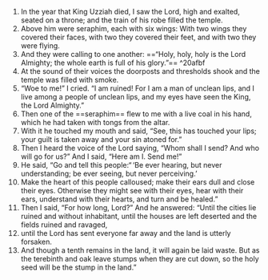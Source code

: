 1. In the year that King Uzziah died, I saw the Lord, high and exalted, seated on a throne; and the train of his robe filled the temple. 
2. Above him were seraphim, each with six wings: With two wings they covered their faces, with two they covered their feet, and with two they were flying. 
3. And they were calling to one another: ==“Holy, holy, holy is the Lord Almighty; the whole earth is full of his glory.”== ^20afbf
4. At the sound of their voices the doorposts and thresholds shook and the temple was filled with smoke.
5. “Woe to me!” I cried. “I am ruined! For I am a man of unclean lips, and I live among a people of unclean lips, and my eyes have seen the King, the Lord Almighty.”
6. Then one of the ==seraphim== flew to me with a live coal in his hand, which he had taken with tongs from the altar. 
7. With it he touched my mouth and said, “See, this has touched your lips; your guilt is taken away and your sin atoned for.”
8. Then I heard the voice of the Lord saying, “Whom shall I send? And who will go for us?” And I said, “Here am I. Send me!”
9. He said, “Go and tell this people:“ ‘Be ever hearing, but never understanding; be ever seeing, but never perceiving.’
10. Make the heart of this people calloused; make their ears dull and close their eyes. Otherwise they might see with their eyes, hear with their ears, understand with their hearts, and turn and be healed.”
11. Then I said, “For how long, Lord?” And he answered: “Until the cities lie ruined and without inhabitant, until the houses are left deserted and the fields ruined and ravaged,
12. until the Lord has sent everyone far away and the land is utterly forsaken.
13. And though a tenth remains in the land, it will again be laid waste. But as the terebinth and oak leave stumps when they are cut down, so the holy seed will be the stump in the land.”